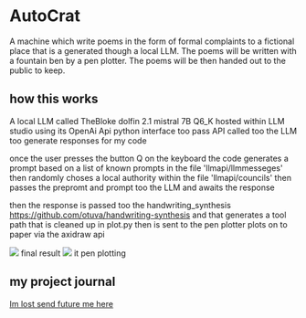 # AutoCrat
 A machine which write poems in the form of formal complaints to a fictional place that is a generated though a local LLM. The poems will be written with a fountain ben by a pen plotter. The poems will be then handed out to the public to keep.



## how this works 

A local LLM called TheBloke dolfin 2.1 mistral  7B Q6_K hosted within LLM studio using its OpenAi Api python interface too pass API called too the LLM too generate responses for my code 

once the user presses the button Q on the keyboard the code generates a prompt based on a list of known prompts in the file 'llmapi/llmmesseges' then randomly choses a local authority within the file 'llmapi/councils' then passes the prepromt and prompt too the LLM and awaits the response 

 then the response is passed too the handwriting_synthesis https://github.com/otuva/handwriting-synthesis and that generates a tool path that is cleaned up in plot.py then is sent to the pen plotter plots on to paper via the axidraw api

![](attachments/Pasted%20image%2020240401221055.png)
final result 
![](attachments/Pasted%20image%2020240401221133.png)
 it pen plotting 
## my project journal 

[Im lost send future me here](Im%20lost%20send%20future%20me%20here.md)
